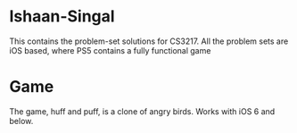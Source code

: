 Ishaan-Singal
=============
This contains the problem-set solutions for CS3217.
All the problem sets are iOS based, where PS5 contains a fully functional game

Game
=============
The game, huff and puff, is a clone of angry birds. Works with iOS 6 and below.

